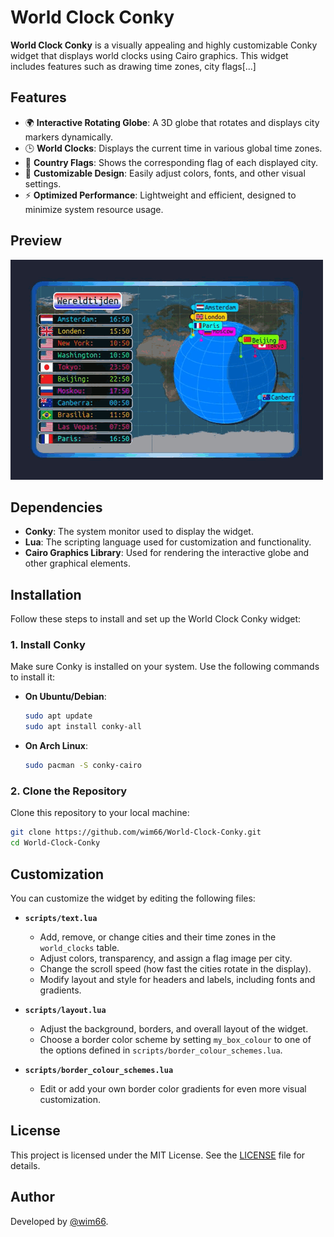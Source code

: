 # World Clock Conky

**World Clock Conky** is a visually appealing and highly customizable Conky widget that displays world clocks using Cairo graphics. This widget includes features such as drawing time zones, city flags[...]

## Features

- 🌍 **Interactive Rotating Globe**: A 3D globe that rotates and displays city markers dynamically.
- 🕒 **World Clocks**: Displays the current time in various global time zones.
- 🚩 **Country Flags**: Shows the corresponding flag of each displayed city.
- 🎨 **Customizable Design**: Easily adjust colors, fonts, and other visual settings.
- ⚡ **Optimized Performance**: Lightweight and efficient, designed to minimize system resource usage.

## Preview

![World Clock Conky Preview](preview.gif)

## Dependencies

- **Conky**: The system monitor used to display the widget.
- **Lua**: The scripting language used for customization and functionality.
- **Cairo Graphics Library**: Used for rendering the interactive globe and other graphical elements.

## Installation


Follow these steps to install and set up the World Clock Conky widget:

### 1. Install Conky
Make sure Conky is installed on your system. Use the following commands to install it:

- **On Ubuntu/Debian**:
  ```bash
  sudo apt update
  sudo apt install conky-all
  ```

- **On Arch Linux**:
  ```bash
  sudo pacman -S conky-cairo
  ```

### 2. Clone the Repository
Clone this repository to your local machine:
```bash
git clone https://github.com/wim66/World-Clock-Conky.git
cd World-Clock-Conky
```

## Customization

You can customize the widget by editing the following files:

- **`scripts/text.lua`**  
  - Add, remove, or change cities and their time zones in the `world_clocks` table.
  - Adjust colors, transparency, and assign a flag image per city.
  - Change the scroll speed (how fast the cities rotate in the display).
  - Modify layout and style for headers and labels, including fonts and gradients.

- **`scripts/layout.lua`**  
  - Adjust the background, borders, and overall layout of the widget.
  - Choose a border color scheme by setting `my_box_colour` to one of the options defined in `scripts/border_colour_schemes.lua`.

- **`scripts/border_colour_schemes.lua`**  
  - Edit or add your own border color gradients for even more visual customization.

## License

This project is licensed under the MIT License. See the [LICENSE](LICENSE) file for details.

## Author

Developed by [@wim66](https://github.com/wim66).
